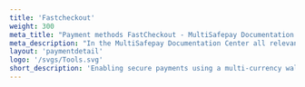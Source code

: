 ```yaml
---
title: 'Fastcheckout'
weight: 300
meta_title: "Payment methods FastCheckout - MultiSafepay Documentation Center"
meta_description: "In the MultiSafepay Documentation Center all relevant information regarding our Plugins and API. As well as Support pages for Payment Method, Tools and General Questions. You can also find the contact details of our Support Team and Integration Team."
layout: 'paymentdetail'
logo: '/svgs/Tools.svg'
short_description: 'Enabling secure payments using a multi-currency wallet. Designed by MultiSafepay. '
---
```

